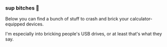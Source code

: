 ### sup bitches 👋

Below you can find a bunch of stuff to crash and brick your calculator-equipped devices.

I'm especially into bricking people's USB drives, or at least that's what they say.
